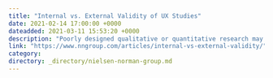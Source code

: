 ```yaml
---
title: "Internal vs. External Validity of UX Studies"
date: 2021-02-14 17:00:00 +0000
dateadded: 2021-03-11 15:53:20 +0000
description: "Poorly designed qualitative or quantitative research may produce invalid results. Avoid encouraging certain responses or behaviors and make sure that your study conditions and participants are representative."
link: "https://www.nngroup.com/articles/internal-vs-external-validity/"
category:
directory: _directory/nielsen-norman-group.md
---
```

